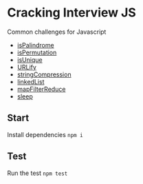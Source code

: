 # Cracking Interview JS

Common challenges for Javascript

- [isPalindrome](https://github.com/mtorre4580/cracking-interview-js/tree/main/isPalindrome)
- [isPermutation](https://github.com/mtorre4580/cracking-interview-js/tree/main/isPermutation)
- [isUnique](https://github.com/mtorre4580/cracking-interview-js/tree/main/isUnique)
- [URLify](https://github.com/mtorre4580/cracking-interview-js/tree/main/urlify)
- [stringCompression](https://github.com/mtorre4580/cracking-interview-js/tree/main/stringCompression)
- [linkedList](https://github.com/mtorre4580/cracking-interview-js/tree/main/linkedList)
- [mapFilterReduce](https://github.com/mtorre4580/cracking-interview-js/tree/main/mapFilterReduce)
- [sleep](https://github.com/mtorre4580/cracking-interview-js/tree/main/sleep)

## Start

Install dependencies `npm i`

## Test

Run the test `npm test`

